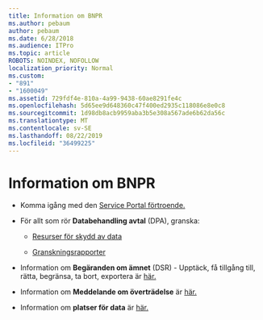 ```yaml
---
title: Information om BNPR
ms.author: pebaum
author: pebaum
ms.date: 6/28/2018
ms.audience: ITPro
ms.topic: article
ROBOTS: NOINDEX, NOFOLLOW
localization_priority: Normal
ms.custom:
- "891"
- "1600049"
ms.assetid: 729fdf4e-810a-4a99-9438-60ae8291fe4c
ms.openlocfilehash: 5d65ee9d648360c47f400ed2935c118086e8e0c8
ms.sourcegitcommit: 1d98db8acb9959aba3b5e308a567ade6b62da56c
ms.translationtype: MT
ms.contentlocale: sv-SE
ms.lasthandoff: 08/22/2019
ms.locfileid: "36499225"
---
```

# <a name="information-about-gdpr"></a>Information om BNPR

- Komma igång med den [Service Portal förtroende.](https://servicetrust.microsoft.com/ViewPage/GDPRGetStarted)

- För allt som rör **Databehandling avtal** (DPA), granska:

  - [Resurser för skydd av data](https://servicetrust.microsoft.com/ViewPage/TrustDocuments)

  - [Granskningsrapporter](https://servicetrust.microsoft.com/ViewPage/MSComplianceGuide)

- Information om **Begäranden om ämnet** (DSR) - Upptäck, få tillgång till, rätta, begränsa, ta bort, exportera är [här.](https://docs.microsoft.com/microsoft-365/compliance/gdpr-dsr-office365)

- Information om **Meddelande om överträdelse** är [här.](https://servicetrust.microsoft.com/ViewPage/GDPRBreach)

- Information om **platser för data** är [här.](https://products.office.com/where-is-your-data-located?ms.officeurl=datamaps&amp;geo=All#All)
